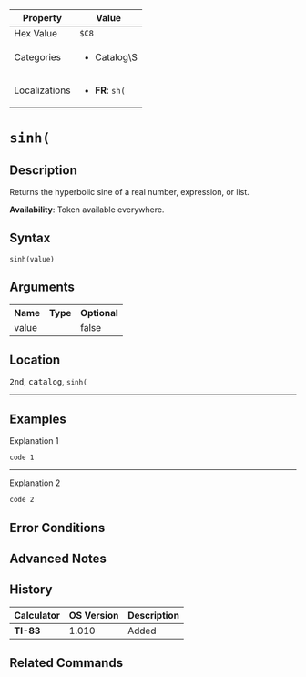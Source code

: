 | Property      | Value |
|---------------|-------|
| Hex Value     | `$C8`|
| Categories    | <ul><li>Catalog\S</li></ul> |
| Localizations | <ul><li><b>FR</b>: `sh(`</li></ul> |

# `sinh(`

## Description
Returns the hyperbolic sine of a real number, expression, or list.


<b>Availability</b>: Token available everywhere.

## Syntax
`sinh(value)`

## Arguments
<table>
<tr><th>Name</th><th>Type</th><th>Optional</th></tr>

<tr><td>value</td><td></td><td>false</td></tr>

</table>

## Location
<kbd>2nd</kbd>, <kbd>catalog</kbd>, `sinh(`
<hr>

## Examples

Explanation 1
```ti-basic
code 1
```
---
Explanation 2
```ti-basic
code 2
```

## Error Conditions


## Advanced Notes


## History
| Calculator | OS Version | Description |
|------------|------------|-------------|
| <b>TI-83</b> | 1.010 | Added

## Related Commands

    